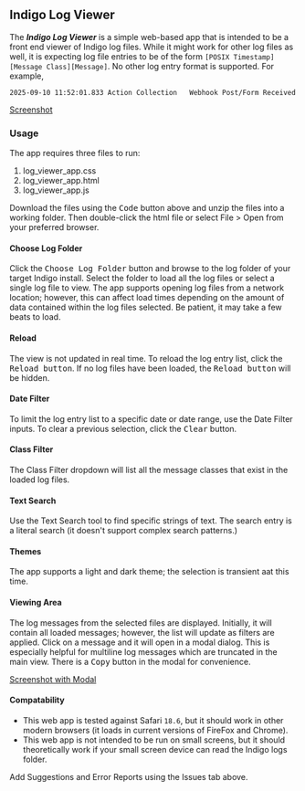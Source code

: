 ## Indigo Log Viewer

The ***Indigo Log Viewer*** is a simple web-based app that is intended to be a front end viewer of Indigo log files.
While it might work for other log files as well, it is expecting log file entries to be of the form 
`[POSIX Timestamp][Message Class][Message]`. No other log entry format is supported. For example, 
```text
2025-09-10 11:52:01.833	Action Collection	Webhook Post/Form Received
```

[Screenshot](src/Screenshot.png)

### Usage
The app requires three files to run:
1. log_viewer_app.css
2. log_viewer_app.html
3. log_viewer_app.js

Download the files using the <kbd>Code</kbd> button above and unzip the files into a working folder. Then double-click the 
html file or select File > Open from your preferred browser.

#### Choose Log Folder
Click the <kbd>Choose Log Folder</kbd> button and browse to the log folder of your target Indigo install. Select the 
folder to load all the log files or select a single log file to view. The app supports opening log files from a 
network location; however, this can affect load times depending on the amount of data contained within the log files
selected. Be patient, it may take a few beats to load.

#### Reload
The view is not updated in real time. To reload the log entry list, click the <kbd>Reload button</kbd>. If no log
files have been loaded, the <kbd>Reload button</kbd> will be hidden.

#### Date Filter
To limit the log entry list to a specific date or date range, use the Date Filter inputs. To clear a previous selection,
click the <kbd>Clear</kbd> button.

#### Class Filter
The Class Filter dropdown will list all the message classes that exist in the loaded log files.

#### Text Search
Use the Text Search tool to find specific strings of text. The search entry is a literal search (it doesn't support 
complex search patterns.)

#### Themes
The app supports a light and dark theme; the selection is transient aat this time.

#### Viewing Area
The log messages from the selected files are displayed. Initially, it will contain all loaded messages; however, the 
list will update as filters are applied. Click on a message and it will open in a modal dialog. This is
especially helpful for multiline log messages which are truncated in the main view. There is a <kbd>Copy</kbd> button
in the modal for convenience.

[Screenshot with Modal](src/Screenshot%20with%20Modal.png)

#### Compatability
- This web app is tested against Safari `18.6`, but it should work in other modern browsers (it loads in current 
  versions of FireFox and Chrome).
- This web app is not intended to be run on small screens, but it should theoretically work if your small screen device 
  can read the Indigo logs folder.

Add Suggestions and Error Reports using the Issues tab above.
